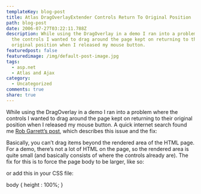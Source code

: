 ```yaml
---
templateKey: blog-post
title: Atlas DragOverlayExtender Controls Return To Original Position
path: blog-post
date: 2006-07-27T03:22:11.788Z
description: While using the DragOverlay in a demo I ran into a problem where
  the controls I wanted to drag around the page kept on returning to their
  original position when I released my mouse button.
featuredpost: false
featuredimage: /img/default-post-image.jpg
tags:
  - asp.net
  - Atlas and Ajax
category:
  - Uncategorized
comments: true
share: true
---
```

<!--StartFragment-->

While using the DragOverlay in a demo I ran into a problem where the controls I wanted to drag around the page kept on returning to their original position when I released my mouse button. A quick internet search found me [Rob Garrett’s post](http://robgarrett.com/cs/blogs/software/archive/2006/05/16/1958.aspx), which describes this issue and the fix:

Basically, you can’t drag items beyond the rendered area of the HTML page. For a demo, there’s not a lot of HTML on the page, so the rendered area is quite small (and basically consists of where the controls already are). The fix for this is to force the page body to be larger, like so:

<body style=”height:100%;”>

or add this in your CSS file:

body { height : 100%; }

<!--EndFragment-->